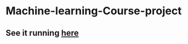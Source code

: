 # Machine-learning-Course-project
 ## See it running [here](https://kreadjulz.github.io/Machine-learning-Course-project/Machine_learning_course_project.html)
